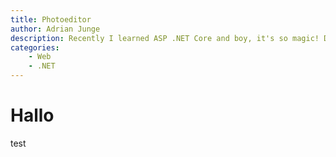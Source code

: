 ```yaml
---
title: Photoeditor
author: Adrian Junge
description: Recently I learned ASP .NET Core and boy, it's so magic! Dependency injection, dynamic routing, interfaces everywhere. But for me, it wasn't dynamic enough. So I extended the framework and now I got all the dynamic in the world I could wish for. That surely didn't introduce any vulnerabilities, right?",
categories:
    - Web
    - .NET
---
```


# Hallo
test